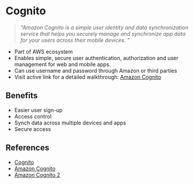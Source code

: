 # Cognito

> *"Amazon Cognito is a simple user identity and data synchronization service that helps you securely manage and synchronize app data for your users across their mobile devices. "*

- Part of AWS ecosystem
- Enables simple, secure user authentication, authorization and user management for web and mobile apps.
- Can use username and password through Amazon or third parties
- Visit active link for a detailed walkthrough: [Amazon Cognito](https://aws.amazon.com/about-aws/whats-new/2014/07/10/introducing-amazon-cognito/)

## Benefits

- Easier user sign-up
- Access control
- Synch data across multiple devices and apps
- Secure access

## References

- [Cognito](https://docs.amplify.aws/lib/auth/getting-started/)
- [Amazon Cognito](https://aws.amazon.com/about-aws/whats-new/2014/07/10/introducing-amazon-cognito/)
- [Amazon Cognito 2](https://searchaws.techtarget.com/definition/Amazon-Cognito)